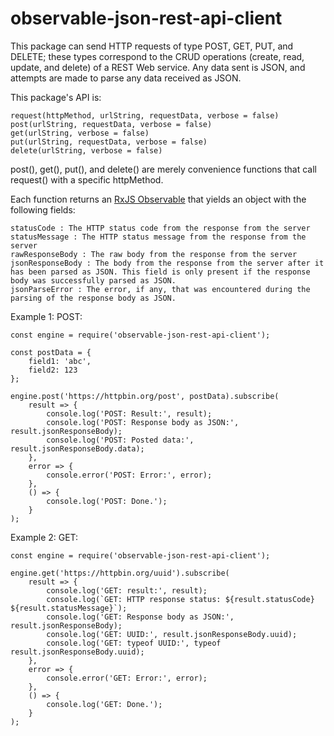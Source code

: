 # observable-json-rest-api-client

This package can send HTTP requests of type POST, GET, PUT, and DELETE; these types correspond to the CRUD operations (create, read, update, and delete) of a REST Web service. Any data sent is JSON, and attempts are made to parse any data received as JSON.

This package's API is:

	request(httpMethod, urlString, requestData, verbose = false)
	post(urlString, requestData, verbose = false)
	get(urlString, verbose = false)
	put(urlString, requestData, verbose = false)
	delete(urlString, verbose = false)

post(), get(), put(), and delete() are merely convenience functions that call request() with a specific httpMethod.

Each function returns an [RxJS Observable](http://reactivex.io/rxjs/class/es6/Observable.js~Observable.html) that yields an object with the following fields:

	statusCode : The HTTP status code from the response from the server
	statusMessage : The HTTP status message from the response from the server
	rawResponseBody : The raw body from the response from the server
	jsonResponseBody : The body from the response from the server after it has been parsed as JSON. This field is only present if the response body was successfully parsed as JSON.
	jsonParseError : The error, if any, that was encountered during the parsing of the response body as JSON.

Example 1: POST:

	const engine = require('observable-json-rest-api-client');

	const postData = {
		field1: 'abc',
		field2: 123
	};

	engine.post('https://httpbin.org/post', postData).subscribe(
		result => {
			console.log('POST: Result:', result);
			console.log('POST: Response body as JSON:', result.jsonResponseBody);
			console.log('POST: Posted data:', result.jsonResponseBody.data);
		},
		error => {
			console.error('POST: Error:', error);
		},
		() => {
			console.log('POST: Done.');
		}
	);

Example 2: GET:

	const engine = require('observable-json-rest-api-client');

	engine.get('https://httpbin.org/uuid').subscribe(
		result => {
			console.log('GET: result:', result);
			console.log(`GET: HTTP response status: ${result.statusCode} ${result.statusMessage}`);
			console.log('GET: Response body as JSON:', result.jsonResponseBody);
			console.log('GET: UUID:', result.jsonResponseBody.uuid);
			console.log('GET: typeof UUID:', typeof result.jsonResponseBody.uuid);
		},
		error => {
			console.error('GET: Error:', error);
		},
		() => {
			console.log('GET: Done.');
		}
	);
